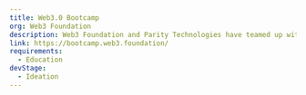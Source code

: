 ```yaml
---
title: Web3.0 Bootcamp
org: Web3 Foundation
description: Web3 Foundation and Parity Technologies have teamed up with Wanxiang Blockchain Labs and New Chainbase in China to launch a six-month Shanghai-based Web 3.0 Bootcamp to help high potential teams build their PoC. To know more check this out
link: https://bootcamp.web3.foundation/
requirements:
  - Education
devStage:
  - Ideation
---
```

